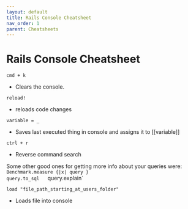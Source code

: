 ```yaml
---
layout: default
title: Rails Console Cheatsheet
nav_order: 1
parent: Cheatsheets
---
```


# Rails Console Cheatsheet

`cmd + k` 
-   Clears the console.

`reload!`  
-   reloads code changes

`variable = _`  
-   Saves last executed thing in console and assigns it to [[variable]]

`ctrl + r`  
-   Reverse command search

Some other good ones for getting more info about your queries were:
`Benchmark.measure {|x| query }`  
`query.to_sql  
`query.explain`

`load "file_path_starting_at_users_folder"`
-    Loads file into console